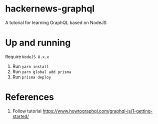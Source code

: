 # hackernews-graphql
A tutorial for learning GraphQL based on NodeJS

# Up and running
Require `NodeJS 8.x.x`

1. Run `yarn install`
2. Run `yarn global add prisma`
3. Run `prisma deploy`

# References
1. Follow tutorial https://www.howtographql.com/graphql-js/1-getting-started/
